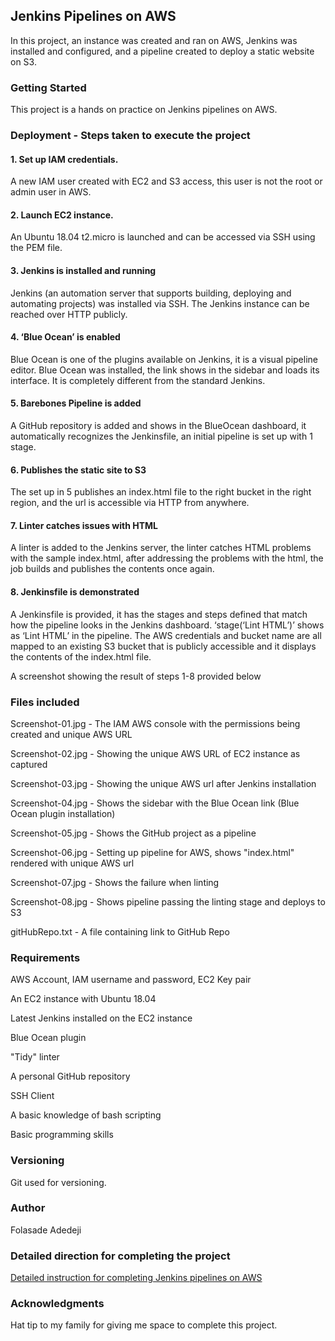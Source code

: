 ## Jenkins Pipelines on AWS
In this project, an instance was created and ran on AWS, Jenkins was installed and configured, and a pipeline created to deploy a static website on S3.

### Getting Started
This project is a hands on practice on Jenkins pipelines on AWS. 

### Deployment - Steps taken to execute the project
#### 1. Set up IAM credentials.
A new IAM user created with EC2 and S3 access, this user is not the root or admin user in AWS. 

#### 2. Launch EC2 instance.
An Ubuntu 18.04 t2.micro is launched and can be accessed via SSH using the PEM file. 

#### 3. Jenkins is installed and running
Jenkins (an automation server that supports building, deploying and automating projects) was installed via SSH. The Jenkins instance can be reached over HTTP publicly.

#### 4. ‘Blue Ocean’ is enabled
Blue Ocean is one of the plugins available on Jenkins, it is a visual pipeline editor. Blue Ocean was installed, the link shows in the sidebar and loads its interface. It is completely different from the standard Jenkins. 

#### 5. Barebones Pipeline is added
A GitHub repository is added and shows in the BlueOcean dashboard, it automatically recognizes the Jenkinsfile, an initial pipeline is set up with 1 stage. 

#### 6. Publishes the static site to S3
The set up in 5 publishes an index.html file to the right bucket in the right region, and the url is accessible via HTTP from anywhere. 

#### 7. Linter catches issues with HTML
A linter is added to the Jenkins server, the linter catches HTML problems with the sample index.html, after addressing the problems with the html, the job builds and publishes the contents once again.

#### 8. Jenkinsfile is demonstrated
A Jenkinsfile is provided, it has the stages and steps defined that match how the pipeline looks in the Jenkins dashboard. ‘stage(‘Lint HTML’)’ shows as ‘Lint HTML’ in the pipeline. The AWS credentials and bucket name are all mapped to an existing S3 bucket that is publicly accessible and it displays the contents of the index.html file. 

A screenshot showing the result of steps 1-8 provided below

### Files included
Screenshot-01.jpg - The IAM AWS console with the permissions being created and unique AWS URL 

Screenshot-02.jpg - Showing the unique AWS URL of EC2 instance as captured

Screenshot-03.jpg - Showing the unique AWS url after Jenkins installation

Screenshot-04.jpg - Shows the sidebar with the Blue Ocean link (Blue Ocean plugin installation)

Screenshot-05.jpg - Shows the GitHub project as a pipeline

Screenshot-06.jpg - Setting up pipeline for AWS, shows "index.html" rendered with unique AWS url

Screenshot-07.jpg - Shows the failure when linting

Screenshot-08.jpg - Shows pipeline passing the linting stage and deploys to S3

gitHubRepo.txt    - A file containing link to GitHub Repo

### Requirements
AWS Account, IAM username and password, EC2 Key pair

An EC2 instance with Ubuntu 18.04  

Latest Jenkins installed on the EC2 instance

Blue Ocean plugin

"Tidy" linter

A personal GitHub repository

SSH Client

A basic knowledge of bash scripting

Basic programming skills

### Versioning
Git used for versioning. 

### Author
Folasade Adedeji

### Detailed direction for completing the project
[Detailed instruction for completing Jenkins pipelines on AWS](https://github.com/folasade/static/Jenkins-Pipelines-on-AWS.pdf)

### Acknowledgments
Hat tip to my family for giving me space to complete this project.
